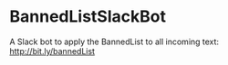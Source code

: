 # BannedListSlackBot
A Slack bot to apply the BannedList to all incoming text: http://bit.ly/bannedList
